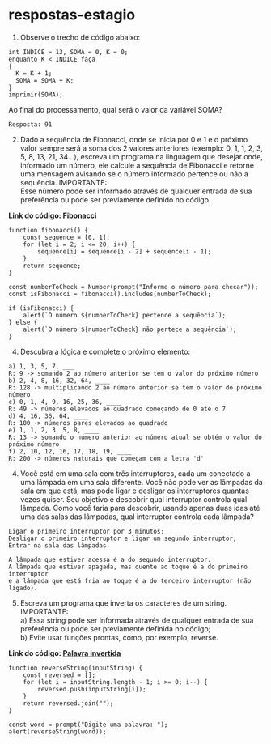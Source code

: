 # respostas-estagio

1) Observe o trecho de código abaixo:

```
int INDICE = 13, SOMA = 0, K = 0;
enquanto K < INDICE faça
{
  K = K + 1;
  SOMA = SOMA + K;
}
imprimir(SOMA);
```

Ao final do processamento, qual será o valor da variável SOMA?  

```
Resposta: 91
```

 2) Dado a sequência de Fibonacci, onde se inicia por 0 e 1 e o próximo valor sempre será a soma dos 2 valores anteriores (exemplo: 0, 1, 1, 2, 3, 5, 8, 13, 21, 34...), escreva um programa na linguagem que desejar onde, informado um número, ele calcule a sequência de Fibonacci e retorne uma mensagem avisando se o número informado pertence ou não a sequência.
IMPORTANTE:  
Esse número pode ser informado através de qualquer entrada de sua preferência ou pode ser previamente definido no código.    
  
**Link do código: [Fibonacci](https://github.com/desatinar/respostas-estagio/blob/fe50e37bda17786f368188915eebe51781cdd7e3/index.js#L7)**
```
function fibonacci() {
    const sequence = [0, 1];
    for (let i = 2; i <= 20; i++) {
        sequence[i] = sequence[i - 2] + sequence[i - 1];
    }
    return sequence;
}

const numberToCheck = Number(prompt("Informe o número para checar"));
const isFibonacci = fibonacci().includes(numberToCheck);

if (isFibonacci) {
    alert(`O número ${numberToCheck} pertence a sequência`);
} else {
    alert(`O número ${numberToCheck} não pertece a sequência`);
}

```

4) Descubra a lógica e complete o próximo elemento:  

```
a) 1, 3, 5, 7, ___ 
R: 9 -> somando 2 ao número anterior se tem o valor do próximo número
b) 2, 4, 8, 16, 32, 64, ____
R: 128 -> multiplicando 2 ao número anterior se tem o valor do próximo número
c) 0, 1, 4, 9, 16, 25, 36, ____
R: 49 -> números elevados ao quadrado começando de 0 até o 7
d) 4, 16, 36, 64, ____
R: 100 -> números pares elevados ao quadrado
e) 1, 1, 2, 3, 5, 8, ____
R: 13 -> somando o número anterior ao número atual se obtém o valor do próximo número
f) 2, 10, 12, 16, 17, 18, 19, ____
R: 200 -> números naturais que começam com a letra 'd'
```

4) Você está em uma sala com três interruptores, cada um conectado a uma lâmpada em uma sala diferente. Você não pode ver as lâmpadas da sala em que está, mas pode ligar e desligar os interruptores quantas vezes quiser. Seu objetivo é descobrir qual interruptor controla qual lâmpada.
Como você faria para descobrir, usando apenas duas idas até uma das salas das lâmpadas, qual interruptor controla cada lâmpada?
```
Ligar o primeiro interruptor por 3 minutos;
Desligar o primeiro interruptor e ligar um segundo interruptor;
Entrar na sala das lâmpadas.

A lâmpada que estiver acessa é a do segundo interruptor.
A lâmpada que estiver apagada, mas quente ao toque é a do primeiro interruptor
e a lâmpada que está fria ao toque é a do terceiro interruptor (não ligado).
```

5) Escreva um programa que inverta os caracteres de um string.  
IMPORTANTE:  
a) Essa string pode ser informada através de qualquer entrada de sua preferência ou pode ser previamente definida no código;  
b) Evite usar funções prontas, como, por exemplo, reverse.
  
**Link do código: [Palavra invertida](https://github.com/desatinar/respostas-estagio/blob/fe50e37bda17786f368188915eebe51781cdd7e3/index.js#L31)**
```
function reverseString(inputString) {
    const reversed = [];
    for (let i = inputString.length - 1; i >= 0; i--) {
        reversed.push(inputString[i]);
    }
    return reversed.join("");
}

const word = prompt("Digite uma palavra: ");
alert(reverseString(word));
```
